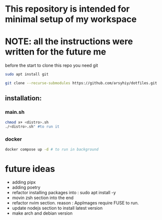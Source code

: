 # This repository is intended for minimal setup of my workspace
# NOTE: all the instructions were written for the future me
before the start to clone this repo you need git
```bash 
sudo apt install git 
```

```bash
git clone --recurse-submodules https://github.com/arsyhiy/dotfiles.git
```

## installation:
### main.sh 
```bash 
chmod x+ <distro>.sh
./<distro>.sh" #to run it
```
### docker 
```bash 
docker compose up -d # to run in background 
```

# future ideas
- adding pipx
- adding poetry
- refactor installing packages into : sudo apt install -y
- movin zsh section into the end
- refactor nvim section. reason : AppImages require FUSE to run.
- update nodejs section to install latest version
- make arch and debian version
